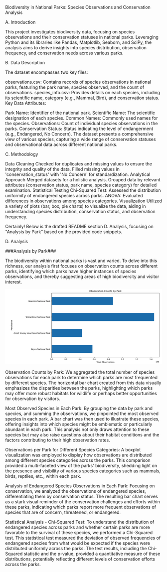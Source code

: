 Biodiversity in National Parks: Species Observations and Conservation Analysis

A. Introduction

This project investigates biodiversity data, focusing on species observations and their conservation statuses in national parks. Leveraging Python and its libraries like Pandas, Matplotlib, Seaborn, and SciPy, the analysis aims to derive insights into species distribution, observation frequency, and conservation needs across various parks.

B. Data Description

The dataset encompasses two key files:

observations.csv: Contains records of species observations in national parks, featuring the park name, species observed, and the count of observations.
species_info.csv: Provides details on each species, including its scientific name, category (e.g., Mammal, Bird), and conservation status.
Key Data Attributes:

Park Name: Identifier of the national park.
Scientific Name: The scientific designation of each species.
Common Names: Commonly used names for the species.
Observations: Count of individual species observations in the parks.
Conservation Status: Status indicating the level of endangerment (e.g., Endangered, No Concern).
The dataset presents a comprehensive view of various species, capturing a wide range of conservation statuses and observational data across different national parks.

C. Methodology

Data Cleaning
Checked for duplicates and missing values to ensure the integrity and quality of the data.
Filled missing values in 'conservation_status' with 'No Concern' for standardization.
Analytical Approach
Merged datasets for a holistic analysis.
Grouped data by relevant attributes (conservation status, park name, species category) for detailed examination.
Statistical Testing
Chi-Squared Test: Assessed the distribution uniformity of endangered species across parks.
ANOVA: Evaluated differences in observations among species categories.
Visualization
Utilized a variety of plots (bar, box, pie charts) to visualize the data, aiding in understanding species distribution, conservation status, and observation frequency.


Certainly! Below is the drafted README section D. Analysis, focusing on "Analysis by Park" based on the provided code snippets.

D. Analysis

###Analysis by Park###

The biodiversity within national parks is vast and varied. To delve into this richness, our analysis first focuses on observation counts across different parks, identifying which parks have higher instances of species observations, and thereby suggesting areas of high biodiversity and visitor interest.

![Observation Counts By Park](./Visualizations/Observation_Counts_By_Park.png)

Observation Counts by Park: We aggregated the total number of species observations for each park to determine which parks are most frequented by different species. The horizontal bar chart created from this data visually emphasizes the disparities between the parks, highlighting which parks may offer more robust habitats for wildlife or perhaps better opportunities for observation by visitors.

Most Observed Species in Each Park: By grouping the data by park and species, and summing the observations, we pinpointed the most observed species in each park. A bar chart was then used to illustrate these species, offering insights into which species might be emblematic or particularly abundant in each park. This analysis not only draws attention to these species but may also raise questions about their habitat conditions and the factors contributing to their high observation rates.

Observations per Park for Different Species Categories: A boxplot visualization was employed to display how observations are distributed among different species categories across the parks. This comparison provided a multi-faceted view of the parks' biodiversity, shedding light on the presence and visibility of various species categories such as mammals, birds, reptiles, etc., within each park.

Analysis of Endangered Species Observations in Each Park: Focusing on conservation, we analyzed the observations of endangered species, differentiating them by conservation status. The resulting bar chart serves as a stark visual reminder of the conservation challenges and efforts within these parks, indicating which parks report more frequent observations of species that are of concern, threatened, or endangered.

Statistical Analysis - Chi-Squared Test: To understand the distribution of endangered species across parks and whether certain parks are more favorable to the survival of these species, we performed a Chi-Squared test. This statistical test measured the deviation of observed frequencies of endangered species from what would be expected if the species were distributed uniformly across the parks. The test results, including the Chi-Squared statistic and the p-value, provided a quantitative measure of these distributions, potentially reflecting different levels of conservation efforts across the parks.
